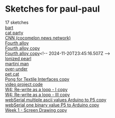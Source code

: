 # Sketches for paul-paul
17 sketches  
[bart](https://editor.p5js.org/paul-paul/sketches/n230J0geG)<!-- 2024-09-05T00:32:29.002Z -->  
[cat party](https://editor.p5js.org/paul-paul/sketches/XxxzC6JkT)<!-- 2024-10-17T21:46:04.847Z -->  
[CNN (cocomelon news network)](https://editor.p5js.org/paul-paul/sketches/6tS6aOIQ8)<!-- 2024-12-20T03:38:59.303Z -->  
[Fourth alloy](https://editor.p5js.org/paul-paul/sketches/yGiBWHhYz)<!-- 2024-11-21T00:23:56.411Z -->  
[Fourth alloy copy](https://editor.p5js.org/paul-paul/sketches/noexTOKXs)<!-- 2024-11-21T00:24:59.456Z -->  
[Fourth alloy copy](https://editor.p5js.org/paul-paul/sketches/Lju6Z1Ri_)<!-- 2024-11-20T23:45:16.507Z -->  
[Ionized pearl](https://editor.p5js.org/paul-paul/sketches/Myghge6mT)<!-- 2024-11-13T23:50:08.914Z -->  
[martini man](https://editor.p5js.org/paul-paul/sketches/IMVYjtvfC)<!-- 2024-09-11T23:43:21.481Z -->  
[over-under](https://editor.p5js.org/paul-paul/sketches/IxP1o_JN6)<!-- 2024-10-02T22:34:51.768Z -->  
[pet cat](https://editor.p5js.org/paul-paul/sketches/7BlH1YltR)<!-- 2024-10-09T23:00:39.166Z -->  
[Pong for Textile Interfaces copy](https://editor.p5js.org/paul-paul/sketches/JcqpHbMr6)<!-- 2024-11-10T20:57:29.868Z -->  
[video project code](https://editor.p5js.org/paul-paul/sketches/q3xLIeys3)<!-- 2024-11-18T05:40:40.701Z -->  
[W4: Re-write as a loop - I copy](https://editor.p5js.org/paul-paul/sketches/e2Caei0PH)<!-- 2024-10-04T19:37:55.422Z -->  
[W4: Re-write as a loop - III copy](https://editor.p5js.org/paul-paul/sketches/huKxsWcSK)<!-- 2024-10-04T19:37:49.270Z -->  
[webSerial multiple ascii values Arduino to P5 copy](https://editor.p5js.org/paul-paul/sketches/5HPK0RNUB)<!-- 2024-11-05T21:20:35.286Z -->  
[webSerial one binary value P5 to Arduino copy](https://editor.p5js.org/paul-paul/sketches/gNdGccCmT)<!-- 2024-11-05T20:55:38.046Z -->  
[Week 1 - Screen Drawing copy](https://editor.p5js.org/paul-paul/sketches/zczXW_szf)<!-- 2024-09-11T23:13:02.177Z -->  